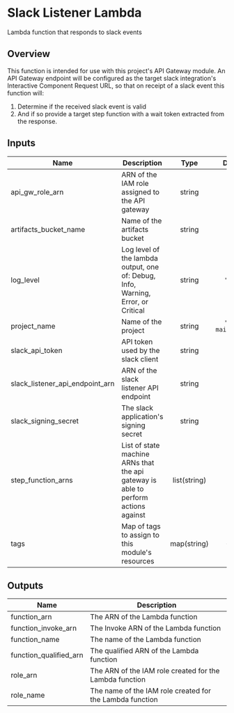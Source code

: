 # Slack Listener Lambda

Lambda function that responds to slack events

## Overview

This function is intended for use with this project's API Gateway module. An API Gateway endpoint will be configured as the target slack integration's Interactive Component Request URL, so that on receipt of a slack event this function will:

1. Determine if the received slack event is valid
2. And if so provide a target step function with a wait token extracted from the response.

## Inputs

| Name | Description | Type | Default | Required |
|------|-------------|:----:|:-----:|:-----:|
| api\_gw\_role\_arn | ARN of the IAM role assigned to the API gateway | string | n/a | yes |
| artifacts\_bucket\_name | Name of the artifacts bucket | string | n/a | yes |
| log\_level | Log level of the lambda output, one of: Debug, Info, Warning, Error, or Critical | string | `"Info"` | no |
| project\_name | Name of the project | string | `"ldap-maintainer"` | no |
| slack\_api\_token | API token used by the slack client | string | n/a | yes |
| slack\_listener\_api\_endpoint\_arn | ARN of the slack listener API endpoint | string | `""` | no |
| slack\_signing\_secret | The slack application's signing secret | string | `""` | no |
| step\_function\_arns | List of state machine ARNs that the api gateway is able to perform actions against | list(string) | n/a | yes |
| tags | Map of tags to assign to this module's resources | map(string) | `<map>` | no |

## Outputs

| Name | Description |
|------|-------------|
| function\_arn | The ARN of the Lambda function |
| function\_invoke\_arn | The Invoke ARN of the Lambda function |
| function\_name | The name of the Lambda function |
| function\_qualified\_arn | The qualified ARN of the Lambda function |
| role\_arn | The ARN of the IAM role created for the Lambda function |
| role\_name | The name of the IAM role created for the Lambda function |

